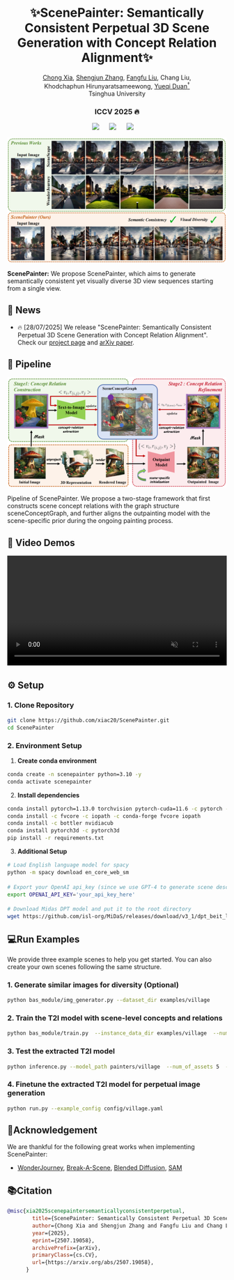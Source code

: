 <div align="center">

# ✨ScenePainter: Semantically Consistent Perpetual 3D Scene Generation with Concept Relation Alignment✨

<p align="center">
<a href="https://xiac20.github.io/">Chong Xia</a>,
                <a href="https://shengjun-zhang.github.io/">Shengjun Zhang</a>,
                <a href="https://liuff19.github.io/">Fangfu Liu</a>,
                Chang Liu, <br>
                Khodchaphun Hirunyaratsameewong,
                <a href="https://duanyueqi.github.io/">Yueqi Duan<sup>†</sup></a>
<br>
    Tsinghua University     
</p>
<h3 align="center">ICCV 2025 🔥</h3>
<a href="https://arxiv.org/abs/2507.19058"><img src='https://img.shields.io/badge/arXiv-2507.02813-b31b1b.svg'></a> &nbsp;&nbsp;&nbsp;&nbsp;
<a href="https://xiac20.github.io/ScenePainter"><img src='https://img.shields.io/badge/Project-Page-Green'></a> &nbsp;&nbsp;&nbsp;&nbsp;
<!-- <a href="https://huggingface.co/chijw/LangScene-X"><img src='https://img.shields.io/badge/LangSceneX-huggingface-yellow'></a> &nbsp;&nbsp;&nbsp;&nbsp; -->
<a><img src='https://img.shields.io/badge/License-MIT-blue'></a> &nbsp;&nbsp;&nbsp;&nbsp;

![Teaser Visualization](assets/teaser.png)
</div>

**ScenePainter:** We propose ScenePainter, which aims to generate semantically consistent yet visually diverse 3D view sequences starting from a single view.

## 📢 News
- 🔥 [28/07/2025] We release "ScenePainter: Semantically Consistent Perpetual 3D Scene Generation with Concept Relation Alignment". Check our [project page](https://xiac20.github.io/ScenePainter) and [arXiv paper](https://arxiv.org/abs/2507.19058).

## 🌟 Pipeline

![Pipeline Visualization](assets/pipeline.png)

Pipeline of ScenePainter. We propose a two-stage framework that first constructs scene concept relations with the graph structure sceneConceptGraph, and further aligns the outpainting model with the scene-specific prior during the ongoing painting process.


## 🎨 Video Demos

<video width="100%" controls autoplay loop muted>
  <source src="assets/demo.mp4" type="video/mp4">
</video>

## ⚙️ Setup

### 1. Clone Repository
```bash
git clone https://github.com/xiac20/ScenePainter.git
cd ScenePainter
```
### 2. Environment Setup

1. **Create conda environment**

```bash
conda create -n scenepainter python=3.10 -y
conda activate scenepainter
```
2. **Install dependencies**
```bash
conda install pytorch=1.13.0 torchvision pytorch-cuda=11.6 -c pytorch -c nvidia
conda install -c fvcore -c iopath -c conda-forge fvcore iopath
conda install -c bottler nvidiacub
conda install pytorch3d -c pytorch3d
pip install -r requirements.txt
```

3. **Additional Setup**
```bash
# Load English language model for spacy
python -m spacy download en_core_web_sm

# Export your OpenAI api_key (since we use GPT-4 to generate scene descriptions)
export OPENAI_API_KEY='your_api_key_here'

# Download Midas DPT model and put it to the root directory
wget https://github.com/isl-org/MiDaS/releases/download/v3_1/dpt_beit_large_512.pt
```

<!-- ### 3. Model Checkpoints
The checkpoints of SAM, SAM2 and fine-tuned CogVideoX can be downloaded from our [huggingface repository](https://huggingface.co/chijw/LangScene-X). -->

## 💻Run Examples

We provide three example scenes to help you get started. You can also create your own scenes following the same structure.

### 1. Generate similar images for diversity (Optional)

```bash
python bas_module/img_generator.py --dataset_dir examples/village
```

### 2. Train the T2I model with scene-level concepts and relations

```bash
python bas_module/train.py  --instance_data_dir examples/village  --num_of_assets 5  --initializer_tokens village sky house path stone  --no_prior_preservation  --phase1_train_steps 400  --phase2_train_steps 400  --output_dir painters/village  --log_checkpoints
```

### 3. Test the extracted T2I model

```bash
python inference.py --model_path painters/village  --num_of_assets 5  --output_path result.jpg
```

### 4. Finetune the extracted T2I model for perpetual image generation

```bash
python run.py --example_config config/village.yaml
```


## 🔗Acknowledgement

We are thankful for the following great works when implementing ScenePainter:

- [WonderJourney](https://github.com/KovenYu/WonderJourney), [Break-A-Scene](https://github.com/google/break-a-scene), [Blended Diffusion](https://github.com/omriav/blended-diffusion), [SAM](https://github.com/facebookresearch/segment-anything)

## 📚Citation

```bibtex
@misc{xia2025scenepaintersemanticallyconsistentperpetual,
        title={ScenePainter: Semantically Consistent Perpetual 3D Scene Generation with Concept Relation Alignment}, 
        author={Chong Xia and Shengjun Zhang and Fangfu Liu and Chang Liu and Khodchaphun Hirunyaratsameewong and Yueqi Duan},
        year={2025},
        eprint={2507.19058},
        archivePrefix={arXiv},
        primaryClass={cs.CV},
        url={https://arxiv.org/abs/2507.19058}, 
      }
```
